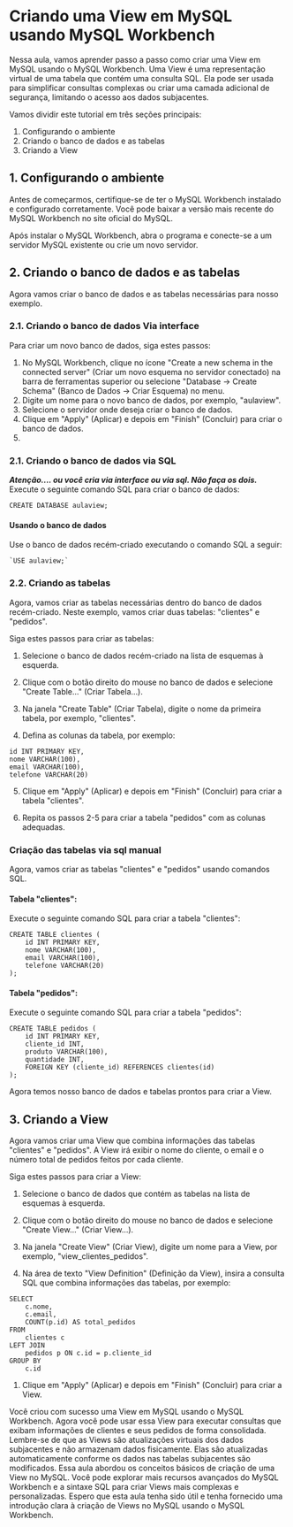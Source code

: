 
# Criando uma View em MySQL usando MySQL Workbench

Nessa aula, vamos aprender passo a passo como criar uma View em MySQL usando o MySQL Workbench. Uma View é uma representação virtual de uma tabela que contém uma consulta SQL. Ela pode ser usada para simplificar consultas complexas ou criar uma camada adicional de segurança, limitando o acesso aos dados subjacentes.

Vamos dividir este tutorial em três seções principais:

1.  Configurando o ambiente
2.  Criando o banco de dados e as tabelas
3.  Criando a View

## 1. Configurando o ambiente

Antes de começarmos, certifique-se de ter o MySQL Workbench instalado e configurado corretamente. Você pode baixar a versão mais recente do MySQL Workbench no site oficial do MySQL.

Após instalar o MySQL Workbench, abra o programa e conecte-se a um servidor MySQL existente ou crie um novo servidor.

## 2. Criando o banco de dados e as tabelas

Agora vamos criar o banco de dados e as tabelas necessárias para nosso exemplo.

### 2.1. Criando o banco de dados Via interface

Para criar um novo banco de dados, siga estes passos:

1.  No MySQL Workbench, clique no ícone "Create a new schema in the connected server" (Criar um novo esquema no servidor conectado) na barra de ferramentas superior ou selecione "Database -> Create Schema" (Banco de Dados -> Criar Esquema) no menu.
2.  Digite um nome para o novo banco de dados, por exemplo, "aulaview".
3.  Selecione o servidor onde deseja criar o banco de dados.
4.  Clique em "Apply" (Aplicar) e depois em "Finish" (Concluir) para criar o banco de dados.
5. 
### 2.1. Criando o banco de dados via SQL 
***Atenção.... ou você cria via interface ou via sql. Não faça os dois.*** 
Execute o seguinte comando SQL para criar o banco de dados:
````
CREATE DATABASE aulaview;
````

#### Usando o banco de dados

Use o banco de dados recém-criado executando o comando SQL a seguir:

````
`USE aulaview;`
````

### 2.2. Criando as tabelas

Agora, vamos criar as tabelas necessárias dentro do banco de dados recém-criado. Neste exemplo, vamos criar duas tabelas: "clientes" e "pedidos".

Siga estes passos para criar as tabelas:

1.  Selecione o banco de dados recém-criado na lista de esquemas à esquerda.
    
2.  Clique com o botão direito do mouse no banco de dados e selecione "Create Table..." (Criar Tabela...).
    
3.  Na janela "Create Table" (Criar Tabela), digite o nome da primeira tabela, por exemplo, "clientes".
    
4.  Defina as colunas da tabela, por exemplo:
````
id INT PRIMARY KEY,
nome VARCHAR(100),
email VARCHAR(100),
telefone VARCHAR(20)
````
5. Clique em "Apply" (Aplicar) e depois em "Finish" (Concluir) para criar a tabela "clientes".
    
6.  Repita os passos 2-5 para criar a tabela "pedidos" com as colunas adequadas.

### Criação das tabelas via sql manual
Agora, vamos criar as tabelas "clientes" e "pedidos" usando comandos SQL.

#### Tabela "clientes":
Execute o seguinte comando SQL para criar a tabela "clientes":

````
CREATE TABLE clientes (
    id INT PRIMARY KEY,
    nome VARCHAR(100),
    email VARCHAR(100),
    telefone VARCHAR(20)
);
````
#### Tabela "pedidos":

Execute o seguinte comando SQL para criar a tabela "pedidos":

````
CREATE TABLE pedidos (
    id INT PRIMARY KEY,
    cliente_id INT,
    produto VARCHAR(100),
    quantidade INT,
    FOREIGN KEY (cliente_id) REFERENCES clientes(id)
);
````

Agora temos nosso banco de dados e tabelas prontos para criar a View.

## 3. Criando a View

Agora vamos criar uma View que combina informações das tabelas "clientes" e "pedidos". A View irá exibir o nome do cliente, o email e o número total de pedidos feitos por cada cliente.

Siga estes passos para criar a View:

1.  Selecione o banco de dados que contém as tabelas na lista de esquemas à esquerda.
    
2.  Clique com o botão direito do mouse no banco de dados e selecione "Create View..." (Criar View...).
    
3.  Na janela "Create View" (Criar View), digite um nome para a View, por exemplo, "view_clientes_pedidos".
    
4.  Na área de texto "View Definition" (Definição da View), insira a consulta SQL que combina informações das tabelas, por exemplo:
````
SELECT 
    c.nome,
    c.email,
    COUNT(p.id) AS total_pedidos
FROM 
    clientes c
LEFT JOIN 
    pedidos p ON c.id = p.cliente_id
GROUP BY 
    c.id
````

1.  Clique em "Apply" (Aplicar) e depois em "Finish" (Concluir) para criar a View.
    

Você criou com sucesso uma View em MySQL usando o MySQL Workbench. Agora você pode usar essa View para executar consultas que exibam informações de clientes e seus pedidos de forma consolidada. Lembre-se de que as Views são atualizações virtuais dos dados subjacentes e não armazenam dados fisicamente. Elas são atualizadas automaticamente conforme os dados nas tabelas subjacentes são modificados. Essa aula  abordou os conceitos básicos de criação de uma View no MySQL. Você pode explorar mais recursos avançados do MySQL Workbench e a sintaxe SQL para criar Views mais complexas e personalizadas. Espero que esta aula tenha sido útil e tenha fornecido uma introdução clara à criação de Views no MySQL usando o MySQL Workbench.

